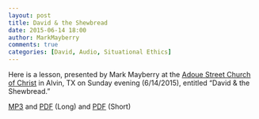 ```yaml
---
layout: post
title: David & the Shewbread
date: 2015-06-14 18:00
author: MarkMayberry
comments: true
categories: [David, Audio, Situational Ethics]
---
```

Here is a lesson, presented by Mark Mayberry at the <a href="http://www.ascoc.org/"><u>Adoue Street Church of Christ</u></a> in Alvin, TX on Sunday evening (6/14/2015), entitled “David &amp; the Shewbread.”

<a href="http://markmayberry.net/wp-content/uploads/bible-study/2015-06-14-pm-MM-DavidAndTheShewbread.mp3"><u>MP3</u></a> and <a href="http://markmayberry.net/wp-content/uploads/bible-study/2015-06-14-pm-MM-DavidAndTheShewbread-01.pdf"><u>PDF</u></a> (Long) and <a href="http://markmayberry.net/wp-content/uploads/bible-study/2015-06-14-pm-MM-DavidAndTheShewbread-02.pdf"><u>PDF</u></a> (Short)
